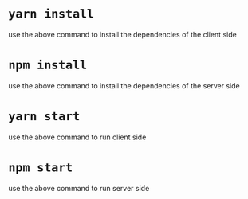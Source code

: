 # `yarn install`
use the above command to install the dependencies of the client side

# `npm install`
use the above command to install the dependencies of the server side

# `yarn start`
use the above command to run client side

# `npm start`
use the above command to run server side